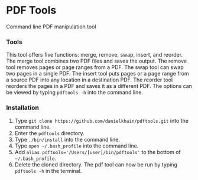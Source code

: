 # PDF Tools
Command line PDF manipulation tool

### Tools
This tool offers five functions: merge, remove, swap, insert, and reorder. The merge tool combines two PDF files and saves the output. The remove tool removes pages or page ranges from a PDF. The swap tool can swap two pages in a single PDF. The insert tool puts pages or a page range from a source PDF into any location in a destination PDF. The reorder tool reorders the pages in a PDF and saves it as a different PDF. The options can be viewed by typing `pdftools -h` into the command line.

### Installation
1. Type `git clone https://github.com/danielkhain/pdftools.git` into the command line.
2. Enter the `pdftools` directory.
3. Type `./bin/install` into the command line.
4. Type `open ~/.bash_profile` into the command line.
5. Add `alias pdftools='/Users/[user]/bin/pdftools'` to the bottom of `~/.bash_profile`.
6. Delete the cloned directory. The pdf tool can now be run by typing `pdftools -h` in the terminal.
